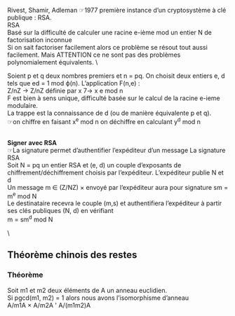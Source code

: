 
Rivest, Shamir, Adleman
☞1977 première instance d’un cryptosystème à clé publique : RSA.
\
RSA
\
Basé sur la difficulté de calculer une racine e-ième mod un entier N de
factorisation inconnue \
Si on sait factoriser facilement alors ce problème se résout tout
aussi facilement. Mais ATTENTION ce ne sont pas des problèmes
polynomialement équivalents. \

Soient p et q deux nombres premiers et n = pq. On choisit deux entiers
e, d tels que ed = 1 mod ϕ(n). L’application
F(n,e) : \
Z/nZ → Z/nZ définie par x 7→ x
e mod n
\
F est bien à sens unique, difficulté basée sur le calcul de la racine
e-ieme modulaire.
\
La trappe est la connaissance de d (ou de manière équivalente p
et q).
\
☞on chiffre en faisant x<sup>e</sup> mod n on déchiffre en calculant y<sup>d</sup> mod n

\
**Signer avec RSA** \
☞La signature permet d’authentifier l’expéditeur d’un message
La signature RSA \
Soit N = pq un entier RSA et (e, d) un couple d’exposants de
chiffrement/déchiffrement choisis par l’expéditeur.
L’expéditeur publie N et d \
Un message m ∈ (Z/NZ)
× envoyé par l’expéditeur aura pour signature
sm = m<sup>e</sup> mod N \
Le destinataire recevra le couple (m,s) et authentifiera l’expéditeur
à partir ses clés publiques (N, d) en vérifiant \
m = sm<sup>d</sup> mod N

\
## Théorème chinois des restes
### Théorème
Soit m1 et m2 deux éléments de A un anneau euclidien. \
Si pgcd(m1, m2) = 1 alors nous avons l’isomorphisme d’anneau \
A/m1A × A/m2A ' A/(m1m2)A

